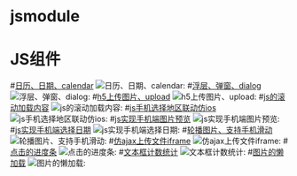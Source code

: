 # jsmodule
JS组件
==========================
#[日历、日期、calendar](http://www.lovewebgames.com/jsmodule/calendar.html)
![日历、日期、calendar:](http://www.lovewebgames.com/jsmodule/images/ui/calendar.png "日历、日期、calendar")
#[浮层、弹窗、dialog](http://www.lovewebgames.com/jsmodule/dialog.html)
![浮层、弹窗、dialog:](http://www.lovewebgames.com/jsmodule/images/ui/dialog.png "浮层、弹窗、dialog")
#[h5上传图片、upload](http://www.lovewebgames.com/jsmodule/mobile-upload.html)
![h5上传图片、upload:](http://www.lovewebgames.com/jsmodule/images/ui/mobile-upload.png "h5上传图片、upload")
#[js的滚动加载内容](http://www.lovewebgames.com/jsmodule/scroll-load.html)
![js的滚动加载内容:](http://www.lovewebgames.com/jsmodule/images/ui/scroll-load.png "js的滚动加载内容")
#[js手机选择地区联动仿ios](http://www.lovewebgames.com/jsmodule/mobile-select-area.html)
![js手机选择地区联动仿ios:](http://www.lovewebgames.com/jsmodule/images/ui/mobile-select-area.png "js手机选择地区联动仿ios")
#[js实现手机端图片预览](http://www.lovewebgames.com/jsmodule/mobile-photo-preview.html)
![js实现手机端图片预览:](http://www.lovewebgames.com/jsmodule/images/ui/mobile-photo-preview.png "js实现手机端图片预览")
#[js实现手机端选择日期](http://www.lovewebgames.com/jsmodule/mobile-select-date.html)
![js实现手机端选择日期:](http://www.lovewebgames.com/jsmodule/images/ui/mobile-select-date.png "js实现手机端选择日期")
#[轮播图片、支持手机滑动](http://www.lovewebgames.com/jsmodule/carousel-image.html)
![轮播图片、支持手机滑动:](http://www.lovewebgames.com/jsmodule/images/ui/carousel-image.png "轮播图片、支持手机滑动")
#[仿ajax上传文件iframe](http://www.lovewebgames.com/jsmodule/upload.html)
![仿ajax上传文件iframe:](http://www.lovewebgames.com/jsmodule/images/ui/upload.png "轮播图片、支持手机滑动")
#[点击的进度条](http://www.lovewebgames.com/jsmodule/click-progress.html)
![点击的进度条:](http://www.lovewebgames.com/jsmodule/images/ui/click-progress.png "点击的进度条")
#[文本框计数统计](http://www.lovewebgames.com/jsmodule/word-count.html)
![文本框计数统计:](http://www.lovewebgames.com/jsmodule/images/ui/word-count.png "文本框计数统计")
#[图片的懒加载](http://www.lovewebgames.com/jsmodule/lazy-load.html)
![图片的懒加载:](http://www.lovewebgames.com/jsmodule/images/ui/lazy-load.png "图片的懒加载")
